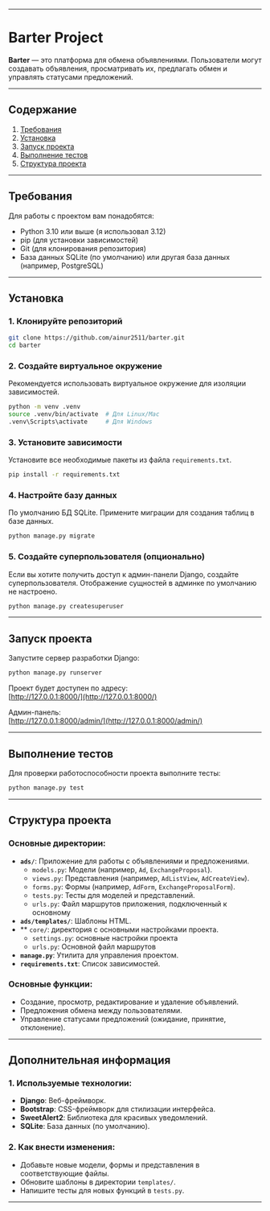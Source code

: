 
---

# Barter Project

**Barter** — это платформа для обмена объявлениями. Пользователи могут создавать объявления, просматривать их, предлагать обмен и управлять статусами предложений.

---

## Содержание

1. [Требования](#требования)
2. [Установка](#установка)
3. [Запуск проекта](#запуск-проекта)
4. [Выполнение тестов](#выполнение-тестов)
5. [Структура проекта](#структура-проекта)

---

## Требования

Для работы с проектом вам понадобятся:

- Python 3.10 или выше (я использовал 3.12)
- pip (для установки зависимостей)
- Git (для клонирования репозитория)
- База данных SQLite (по умолчанию) или другая база данных (например, PostgreSQL)

---

## Установка

### 1. Клонируйте репозиторий

```bash
git clone https://github.com/ainur2511/barter.git
cd barter
```

### 2. Создайте виртуальное окружение

Рекомендуется использовать виртуальное окружение для изоляции зависимостей.

```bash
python -m venv .venv
source .venv/bin/activate  # Для Linux/Mac
.venv\Scripts\activate     # Для Windows
```

### 3. Установите зависимости

Установите все необходимые пакеты из файла `requirements.txt`.

```bash
pip install -r requirements.txt
```

### 4. Настройте базу данных

По умолчанию БД SQLite.
Примените миграции для создания таблиц в базе данных.

```bash
python manage.py migrate
```

### 5. Создайте суперпользователя (опционально)

Если вы хотите получить доступ к админ-панели Django, создайте суперпользователя.
Отображение сущностей в админке по умолчанию не настроено.

```bash
python manage.py createsuperuser
```

---

## Запуск проекта

Запустите сервер разработки Django:

```bash
python manage.py runserver
```

Проект будет доступен по адресу:  
[http://127.0.0.1:8000/](http://127.0.0.1:8000/)

Админ-панель:  
[http://127.0.0.1:8000/admin/](http://127.0.0.1:8000/admin/)

---

## Выполнение тестов

Для проверки работоспособности проекта выполните тесты:

```bash
python manage.py test
```
---

## Структура проекта

### Основные директории:
- **`ads/`**: Приложение для работы с объявлениями и предложениями.
  - `models.py`: Модели (например, `Ad`, `ExchangeProposal`).
  - `views.py`: Представления (например, `AdListView`, `AdCreateView`).
  - `forms.py`: Формы (например, `AdForm`, `ExchangeProposalForm`).
  - `tests.py`: Тесты для моделей и представлений.
  - `urls.py`: Файл маршрутов приложения, подключенный к основному
- **`ads/templates/`**: Шаблоны HTML.
- ** `core/`: директория с основными настройками проекта.
  - `settings.py`: основные настройки проекта
  - `urls.py`: Основной файл маршрутов
- **`manage.py`**: Утилита для управления проектом.
- **`requirements.txt`**: Список зависимостей.

### Основные функции:
- Создание, просмотр, редактирование и удаление объявлений.
- Предложения обмена между пользователями.
- Управление статусами предложений (ожидание, принятие, отклонение).

---

## Дополнительная информация

### 1. Используемые технологии:
- **Django**: Веб-фреймворк.
- **Bootstrap**: CSS-фреймворк для стилизации интерфейса.
- **SweetAlert2**: Библиотека для красивых уведомлений.
- **SQLite**: База данных (по умолчанию).

### 2. Как внести изменения:
- Добавьте новые модели, формы и представления в соответствующие файлы.
- Обновите шаблоны в директории `templates/`.
- Напишите тесты для новых функций в `tests.py`.

---
